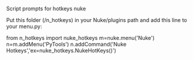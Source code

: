 Script prompts for hotkeys nuke

Put this folder (/n_hotkeys) in your Nuke/plugins path and add this line to your menu.py: 

from n_hotkeys import nuke_hotkeys
m=nuke.menu('Nuke')
n=m.addMenu('PyTools')
n.addCommand('Nuke Hotkeys','ex=nuke_hotkeys.NukeHotKeys()')
